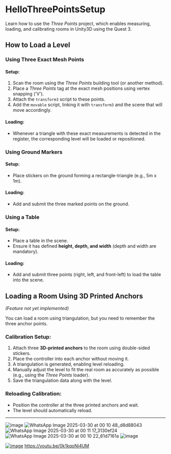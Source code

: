
# HelloThreePointsSetup  
Learn how to use the *Three Points* project, which enables measuring, loading, and calibrating rooms in Unity3D using the Quest 3.  

## How to Load a Level  

### Using Three Exact Mesh Points  

#### Setup:  
1. Scan the room using the *Three Points* building tool (or another method).  
2. Place a *Three Points* tag at the exact mesh positions using vertex snapping ('V').  
3. Attach the `transform3` script to these points.  
4. Add the `movable` script, linking it with `transform3` and the scene that will move accordingly.  

#### Loading:  
- Whenever a triangle with these exact measurements is detected in the register, the corresponding level will be loaded or repositioned.  

### Using Ground Markers  

#### Setup:  
- Place stickers on the ground forming a rectangle-triangle (e.g., 5m x 1m).  

#### Loading:  
- Add and submit the three marked points on the ground.  

### Using a Table  

#### Setup:  
- Place a table in the scene.  
- Ensure it has defined **height, depth, and width** (depth and width are mandatory).  

#### Loading:  
- Add and submit three points (right, left, and front-left) to load the table into the scene.  

## Loading a Room Using 3D Printed Anchors  

*(Feature not yet implemented)*  

You can load a room using triangulation, but you need to remember the three anchor points.  

### Calibration Setup:  
1. Attach three **3D-printed anchors** to the room using double-sided stickers.  
2. Place the controller into each anchor without moving it.  
3. A triangulation is generated, enabling level reloading.  
4. Manually adjust the level to fit the real room as accurately as possible (e.g., using the *Three Points* loader).  
5. Save the triangulation data along with the level.  

### Reloading Calibration:  
- Position the controller at the three printed anchors and wait.  
- The level should automatically reload.  



---------------

![image](https://github.com/user-attachments/assets/87e87fe3-7bb5-496f-bedb-4b0cbd17800c)
![WhatsApp Image 2025-03-30 at 00 10 48_d8d88043](https://github.com/user-attachments/assets/dca66626-52dd-4148-81ae-87babfb2f68f)
![WhatsApp Image 2025-03-30 at 00 11 17_3130ef24](https://github.com/user-attachments/assets/b5f45435-3958-45fc-8dc5-61e2d4a450a4)
![WhatsApp Image 2025-03-30 at 00 10 22_61d7161a](https://github.com/user-attachments/assets/d719f472-646f-4c20-9fcb-151cd856c4c5)
![image](https://github.com/user-attachments/assets/7d29c735-92af-4304-8c34-c47b6b921d0b)


[![image](https://github.com/user-attachments/assets/bba2c745-4325-416f-9c79-d140d16f4d04)](https://youtu.be/0k1kqoNi4UM)
https://youtu.be/0k1kqoNi4UM
